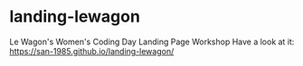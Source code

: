 # landing-lewagon
Le Wagon's Women's Coding Day Landing Page Workshop
Have a look at it: https://san-1985.github.io/landing-lewagon/
